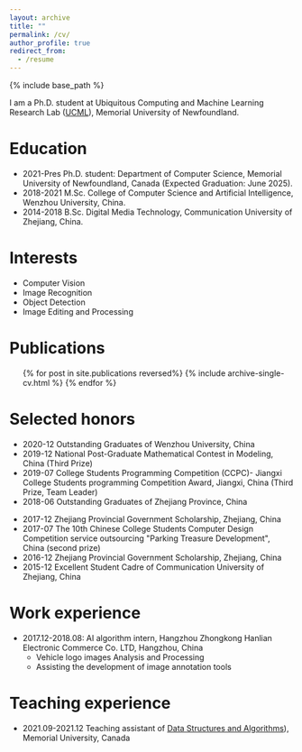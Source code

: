 ```yaml
---
layout: archive
title: ""
permalink: /cv/
author_profile: true
redirect_from:
  - /resume
---
```


{% include base_path %}

I am a Ph.D. student at Ubiquitous Computing and Machine Learning Research Lab ([UCML](https://sites.google.com/view/ucmi/home)), Memorial University of Newfoundland.

Education
======

* 2021-Pres Ph.D. student: Department of Computer Science, Memorial University of Newfoundland, Canada (Expected Graduation: June 2025).
* 2018-2021 M.Sc. College of Computer Science and Artificial Intelligence, Wenzhou University, China.
* 2014-2018 B.Sc. Digital Media Technology, Communication University of Zhejiang, China.


  
Interests
======
* Computer Vision
* Image Recognition
* Object Detection
* Image Editing and Processing

Publications
======
  <ul>{% for post in site.publications reversed%}
    {% include archive-single-cv.html %}
  {% endfor %}</ul>
  
  
Selected honors
======
* 2020-12 Outstanding Graduates of Wenzhou University, China
* 2019-12 National Post-Graduate Mathematical Contest in Modeling, China (Third Prize)
* 2019-07 College Students Programming Competition (CCPC)- Jiangxi College Students programming Competition Award, Jiangxi, China (Third Prize, Team Leader)
* 2018-06 Outstanding Graduates of Zhejiang Province, China
<!-- * 2018-06 Outstanding Graduates of Communication University of Zhejiang, China  -->
* 2017-12 Zhejiang Provincial Government Scholarship, Zhejiang, China
* 2017-07 The 10th Chinese College Students Computer Design Competition service outsourcing "Parking Treasure Development", China (second prize)
* 2016-12 Zhejiang Provincial Government Scholarship, Zhejiang, China
* 2015-12 Excellent Student Cadre of Communication University of Zhejiang, China


Work experience
======
* 2017.12-2018.08: AI algorithm intern, Hangzhou Zhongkong Hanlian Electronic Commerce Co. LTD, Hangzhou, China
  * Vehicle logo images Analysis and Processing
  * Assisting the development of image annotation tools

<!--* Fall 2015: Research Assistant
  * Github University
  * Duties included: Merging pull requests
  * Supervisor: Professor Hub -->
  


Teaching experience
======
* 2021.09-2021.12 Teaching assistant of [Data Structures and Algorithms](https://www.mun.ca/computerscience/undergraduates/courses/comp-2002-data-structures-and-algorithms/)), Memorial University, Canada


<!-- Talks
======
  <ul>{% for post in site.talks %}
    {% include archive-single-talk-cv.html %}
  {% endfor %}</ul>
  

  
Service and leadership
======
* Currently signed in to 43 different slack teams -->
